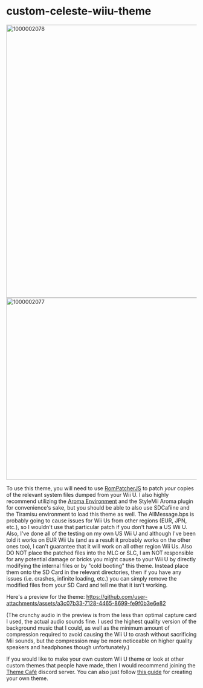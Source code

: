 # custom-celeste-wiiu-theme

<img width="1280" height="720" alt="1000002078" src="https://github.com/user-attachments/assets/8f261dcb-b578-44ba-8202-39bd95f999cd" />
<img width="854" height="480" alt="1000002077" src="https://github.com/user-attachments/assets/dead32e9-e1a7-426e-a207-740c67e21c34" />

To use this theme, you will need to use [RomPatcherJS](https://www.marcrobledo.com/RomPatcher.js) to patch *your* copies of the relevant system files dumped from your Wii U. 
I also highly recommend utilizing the [Aroma Environment](https://aroma.foryour.cafe) and the StyleMii Aroma plugin for convenience's sake, but you should be able to also use SDCafiine and the Tiramisu environment to load this theme as well. The AllMessage.bps is probably going to cause issues for Wii Us from other regions (EUR, JPN, etc.), so I wouldn't use that particular patch if you don't have a US Wii U. Also, I've done all of the testing on my own US Wii U and although I've been told it works on EUR Wii Us (and as a result it probably works on the other ones too), I can't guarantee that it will work on all other region Wii Us. Also DO NOT place the patched files into the MLC or SLC, I am NOT responsible for any potential damage or bricks you might cause to your Wii U by directly modifying the internal files or by "cold booting" this theme. Instead place them onto the SD Card in the relevant directories, then if you have any issues (i.e. crashes, infinite loading, etc.) you can simply remove the modified files from your SD Card and tell me that it isn't working.

Here's a preview for the theme: 
https://github.com/user-attachments/assets/a3c07b33-7128-4465-8699-fe9f0b3e6e82

(The crunchy audio in the preview is from the less than optimal capture card I used, the actual audio sounds fine. I used the highest quality version of the background music that I could, as well as the minimum amount of compression required to avoid causing the Wii U to crash without sacrificing Mii sounds, but the compression may be more noticeable on higher quality speakers and headphones though unfortunately.)

If you would like to make your own custom Wii U theme or look at other custom themes that people have made, then I would recommend joining the [Theme Café](https://discord.gg/R3Z5xpnGJ7) discord server. You can also just follow [this guide](https://gatokun.github.io/ThemeCafe/themecreation/themes/template) for creating your own theme.
